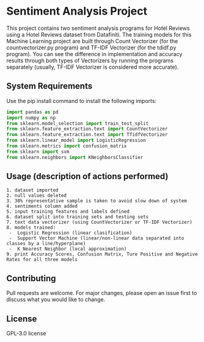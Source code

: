 # Sentiment Analysis Project
This project contains two sentiment analysis programs for Hotel Reviews using a Hotel Reviews dataset from Datafiniti. The training models for this Machine Learning project are built through Count Vectorizer (for the countvectorizer.py program) and TF-IDF Vectorizer (for the tdidf.py program). You can see the difference in implementation and accuracy results through both types of Vectorizers by running the programs separately (usually, TF-IDF Vectorizer is considered more accurate).

## System  Requirements
Use the pip install command to install the following imports:
```python
import pandas as pd
import numpy as np
from sklearn.model_selection import train_test_split
from sklearn.feature_extraction.text import CountVectorizer
from sklearn.feature_extraction.text import TfidfVectorizer
from sklearn.linear_model import LogisticRegression
from sklearn.metrics import confusion_matrix
from sklearn import svm
from sklearn.neighbors import KNeighborsClassifier
```

## Usage (description of actions performed)
```
1. dataset imported
2. null values deleted
3. 30% representative sample is taken to avoid slow down of system
4. sentiments column added
5. input training features and labels defined
6. dataset split into training sets and testing sets
7. text data vectorizer (using CountVectorizer or TF-IDF Vectorizer)
8. models trained:
 -  Logistic Regression (linear clasification)
 -  Support Vector Machine (linear/non-linear data separated into classes by a line/hyperplane)
 -  K Nearest Neighbor (local approximation)
9. print Accuracy Scores, Confusion Matrix, Ture Positive and Negative Rates for all three models

```

## Contributing
Pull requests are welcome. For major changes, please open an issue first to discuss what you would like to change.

## License
 GPL-3.0 license
